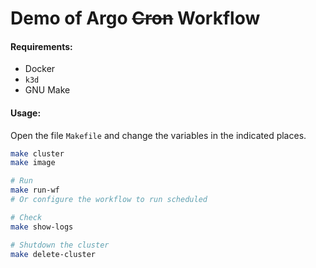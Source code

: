 Demo of Argo ~~Cron~~ Workflow
==============================

#### Requirements: 
- Docker
- `k3d`
- GNU Make


#### Usage:
Open the file `Makefile` and change the variables in the indicated places.


```bash
make cluster
make image

# Run 
make run-wf
# Or configure the workflow to run scheduled

# Check
make show-logs

# Shutdown the cluster
make delete-cluster
```